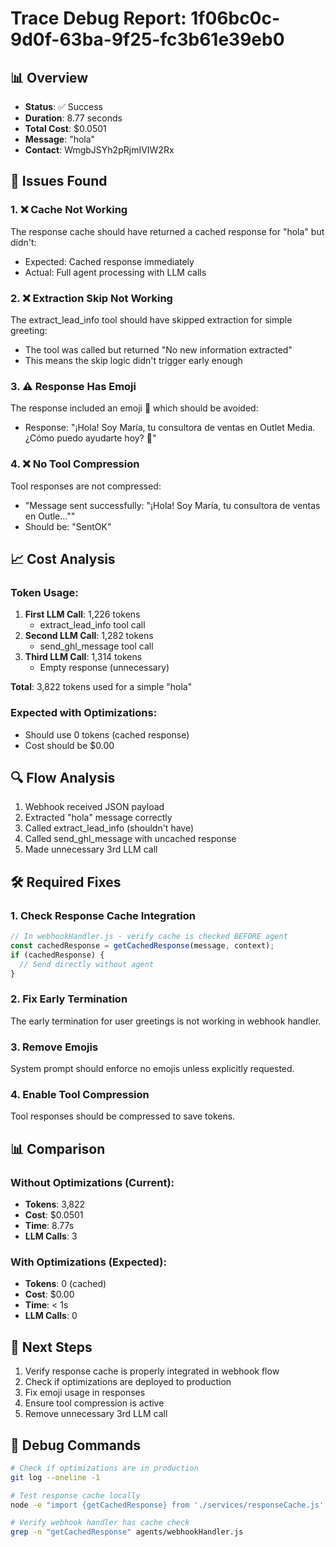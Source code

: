 # Trace Debug Report: 1f06bc0c-9d0f-63ba-9f25-fc3b61e39eb0

## 📊 Overview
- **Status**: ✅ Success
- **Duration**: 8.77 seconds
- **Total Cost**: $0.0501
- **Message**: "hola"
- **Contact**: WmgbJSYh2pRjmIVIW2Rx

## 🚨 Issues Found

### 1. ❌ Cache Not Working
The response cache should have returned a cached response for "hola" but didn't:
- Expected: Cached response immediately
- Actual: Full agent processing with LLM calls

### 2. ❌ Extraction Skip Not Working
The extract_lead_info tool should have skipped extraction for simple greeting:
- The tool was called but returned "No new information extracted"
- This means the skip logic didn't trigger early enough

### 3. ⚠️ Response Has Emoji
The response included an emoji 🚀 which should be avoided:
- Response: "¡Hola! Soy María, tu consultora de ventas en Outlet Media. ¿Cómo puedo ayudarte hoy? 🚀"

### 4. ❌ No Tool Compression
Tool responses are not compressed:
- "Message sent successfully: \"¡Hola! Soy María, tu consultora de ventas en Outle...\""
- Should be: "SentOK"

## 📈 Cost Analysis

### Token Usage:
1. **First LLM Call**: 1,226 tokens
   - extract_lead_info tool call
2. **Second LLM Call**: 1,282 tokens  
   - send_ghl_message tool call
3. **Third LLM Call**: 1,314 tokens
   - Empty response (unnecessary)

**Total**: 3,822 tokens used for a simple "hola"

### Expected with Optimizations:
- Should use 0 tokens (cached response)
- Cost should be $0.00

## 🔍 Flow Analysis

1. Webhook received JSON payload
2. Extracted "hola" message correctly
3. Called extract_lead_info (shouldn't have)
4. Called send_ghl_message with uncached response
5. Made unnecessary 3rd LLM call

## 🛠️ Required Fixes

### 1. Check Response Cache Integration
```javascript
// In webhookHandler.js - verify cache is checked BEFORE agent
const cachedResponse = getCachedResponse(message, context);
if (cachedResponse) {
  // Send directly without agent
}
```

### 2. Fix Early Termination
The early termination for user greetings is not working in webhook handler.

### 3. Remove Emojis
System prompt should enforce no emojis unless explicitly requested.

### 4. Enable Tool Compression
Tool responses should be compressed to save tokens.

## 📊 Comparison

### Without Optimizations (Current):
- **Tokens**: 3,822
- **Cost**: $0.0501
- **Time**: 8.77s
- **LLM Calls**: 3

### With Optimizations (Expected):
- **Tokens**: 0 (cached)
- **Cost**: $0.00
- **Time**: < 1s
- **LLM Calls**: 0

## 🎯 Next Steps

1. Verify response cache is properly integrated in webhook flow
2. Check if optimizations are deployed to production
3. Fix emoji usage in responses
4. Ensure tool compression is active
5. Remove unnecessary 3rd LLM call

## 🔧 Debug Commands

```bash
# Check if optimizations are in production
git log --oneline -1

# Test response cache locally
node -e "import {getCachedResponse} from './services/responseCache.js'; console.log(getCachedResponse('hola', {}))"

# Verify webhook handler has cache check
grep -n "getCachedResponse" agents/webhookHandler.js
```